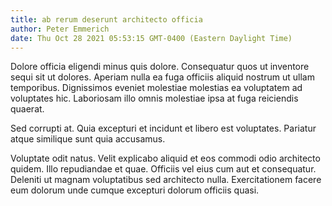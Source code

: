 ```yaml
---
title: ab rerum deserunt architecto officia
author: Peter Emmerich
date: Thu Oct 28 2021 05:53:15 GMT-0400 (Eastern Daylight Time)
---
```

Dolore officia eligendi minus quis dolore. Consequatur quos ut inventore sequi sit ut dolores. Aperiam nulla ea fuga officiis aliquid nostrum ut ullam temporibus. Dignissimos eveniet molestiae molestias ea voluptatem ad voluptates hic. Laboriosam illo omnis molestiae ipsa at fuga reiciendis quaerat.

 Sed corrupti at. Quia excepturi et incidunt et libero est voluptates. Pariatur atque similique sunt quia accusamus.

 Voluptate odit natus. Velit explicabo aliquid et eos commodi odio architecto quidem. Illo repudiandae et quae. Officiis vel eius cum aut et consequatur. Deleniti ut magnam voluptatibus sed architecto nulla. Exercitationem facere eum dolorum unde cumque excepturi dolorum officiis quasi.